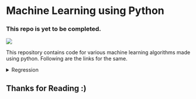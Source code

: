 # Machine Learning using Python

### This repo is yet to be completed.

![](http://ForTheBadge.com/images/badges/made-with-python.svg)

This repository contains code for various machine learning algorithms made using python. Following are the links for the same.

<details>
	<summary>Regression</summary>
	<ol>
		<li><a href="Simple%20Linear%20Regression">Simple Linear Regression</a></li>
		<li><a href="Multiple%20Linear%20Regression">Multiple Linear Regression</a></li>
		<li><a href="Polynomial%20Regression">Polynomial Regression</a></li>
		<li><a href="Non-Linear%20Regression">Non-Linear Regression</a></li>
	</ol>
</details>

## Thanks for Reading :)